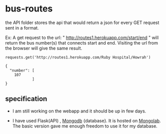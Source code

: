 bus-routes
==========

the API folder stores the api that would return a json for every GET request sent in a format.

Ex: A get request to the url: " http://routes1.herokuapp.com/start/end " will return the bus number(s) that connects start and end. Visiting the url from the browser will give the same result.


	requests.get('http://routes1.herokuapp.com/Ruby Hospital/Howrah')

	{
	  "number": [
	    107
	  			]
	}
	
specification
--------------

* I am still working on the webapp and it should be up in few days.

* I have used Flask(API) , [Mongodb](http://www.mongodb.org/) {database}. It is hosted on [Mongolab](https://mongolab.com/welcome/). The basic version gave me enough freedom to use it for my database.



